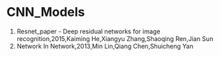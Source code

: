 # CNN_Models

1. Resnet_paper - Deep residual networks for image recognition,2015,Kaiming He,Xiangyu Zhang,Shaoqing Ren,Jian Sun
2. Network In Network,2013,Min Lin,Qiang Chen,Shuicheng Yan
